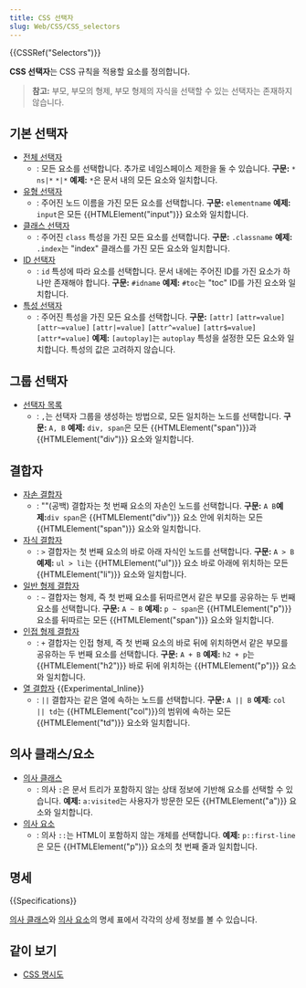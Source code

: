 ```yaml
---
title: CSS 선택자
slug: Web/CSS/CSS_selectors
---
```


{{CSSRef("Selectors")}}

**CSS 선택자**는 CSS 규칙을 적용할 요소를 정의합니다.

> **참고:** 부모, 부모의 형제, 부모 형제의 자식을 선택할 수 있는 선택자는 존재하지 않습니다.

## 기본 선택자

- [전체 선택자](/ko/docs/Web/CSS/Universal_selectors)
  - : 모든 요소를 선택합니다. 추가로 네임스페이스 제한을 둘 수 있습니다.
    **구문:** `*` `ns|*` `*|*`
    **예제:** `*`은 문서 내의 모든 요소와 일치합니다.
- [유형 선택자](/ko/docs/Web/CSS/Type_selectors)
  - : 주어진 노드 이름을 가진 모든 요소를 선택합니다.
    **구문:** `elementname`
    **예제:** `input`은 모든 {{HTMLElement("input")}} 요소와 일치합니다.
- [클래스 선택자](/ko/docs/Web/CSS/Class_selectors)
  - : 주어진 `class` 특성을 가진 모든 요소를 선택합니다.
    **구문:** `.classname`
    **예제:** `.index`는 "index" 클래스를 가진 모든 요소와 일치합니다.
- [ID 선택자](/ko/docs/Web/CSS/ID_selectors)
  - : `id` 특성에 따라 요소를 선택합니다. 문서 내에는 주어진 ID를 가진 요소가 하나만 존재해야 합니다.
    **구문:** `#idname`
    **예제:** `#toc`는 "toc" ID를 가진 요소와 일치합니다.
- [특성 선택자](/ko/docs/Web/CSS/Attribute_selectors)
  - : 주어진 특성을 가진 모든 요소를 선택합니다.
    **구문:** `[attr]` `[attr=value]` `[attr~=value]` `[attr|=value]` `[attr^=value]` `[attr$=value]` `[attr*=value]`
    **예제:** `[autoplay]`는 `autoplay` 특성을 설정한 모든 요소와 일치합니다. 특성의 값은 고려하지 않습니다.

## 그룹 선택자

- [선택자 목록](/ko/docs/Web/CSS/Selector_list)
  - : `,`는 선택자 그룹을 생성하는 방법으로, 모든 일치하는 노드를 선택합니다.
    **구문:** `A, B`
    **예제:** `div, span`은 모든 {{HTMLElement("span")}}과 {{HTMLElement("div")}} 요소와 일치합니다.

## 결합자

- [자손 결합자](/ko/docs/Web/CSS/Descendant_combinator)
  - : ""(공백) 결합자는 첫 번째 요소의 자손인 노드를 선택합니다. **구문:** `A B`**예제:**`div span`은 {{HTMLElement("div")}} 요소 안에 위치하는 모든 {{HTMLElement("span")}} 요소와 일치합니다.
- [자식 결합자](/ko/docs/Web/CSS/Child_combinator)
  - : `>` 결합자는 첫 번째 요소의 바로 아래 자식인 노드를 선택합니다.
    **구문:** `A > B`
    **예제:** `ul > li`는 {{HTMLElement("ul")}} 요소 바로 아래에 위치하는 모든 {{HTMLElement("li")}} 요소와 일치합니다.
- [일반 형제 결합자](/ko/docs/Web/CSS/General_sibling_combinator)
  - : `~` 결합자는 형제, 즉 첫 번째 요소를 뒤따르면서 같은 부모를 공유하는 두 번째 요소를 선택합니다.
    **구문:** `A ~ B`
    **예제:** `p ~ span`은 {{HTMLElement("p")}} 요소를 뒤따르는 모든 {{HTMLElement("span")}} 요소와 일치합니다.
- [인접 형제 결합자](/ko/docs/Web/CSS/Adjacent_sibling_combinator)
  - : `+` 결합자는 인접 형제, 즉 첫 번째 요소의 바로 뒤에 위치하면서 같은 부모를 공유하는 두 번째 요소를 선택합니다.
    **구문:** `A + B`
    **예제:** `h2 + p`는 {{HTMLElement("h2")}} 바로 뒤에 위치하는 {{HTMLElement("p")}} 요소와 일치합니다.
- [열 결합자](/ko/docs/Web/CSS/Column_combinator) {{Experimental_Inline}}
  - : `||` 결합자는 같은 열에 속하는 노드를 선택합니다.
    **구문:** `A || B`
    **예제:** `col || td`는 {{HTMLElement("col")}}의 범위에 속하는 모든 {{HTMLElement("td")}} 요소와 일치합니다.

## 의사 클래스/요소

- [의사 클래스](/ko/docs/Web/CSS/Pseudo-classes)
  - : 의사 `:`은 문서 트리가 포함하지 않는 상태 정보에 기반해 요소를 선택할 수 있습니다.
    **예제:** `a:visited`는 사용자가 방문한 모든 {{HTMLElement("a")}} 요소와 일치합니다.
- [의사 요소](/ko/docs/Web/CSS/Pseudo-elements)
  - : 의사 `::`는 HTML이 포함하지 않는 개체를 선택합니다.
    **예제:** `p::first-line`은 모든 {{HTMLElement("p")}} 요소의 첫 번째 줄과 일치합니다.

## 명세

{{Specifications}}

[의사 클래스](/ko/docs/Web/CSS/Pseudo-classes#명세)와 [의사 요소](/ko/docs/Web/CSS/Pseudo-elements#명세)의 명세 표에서 각각의 상세 정보를 볼 수 있습니다.

## 같이 보기

- [CSS 명시도](/ko/docs/Web/CSS/Specificity)
